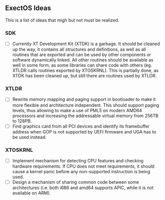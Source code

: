 ## ExectOS Ideas
This is a list of ideas that migh but not must be realized.

### SDK
 - [ ] Currently XT Development Kit (XTDK) is a garbage. It should be cleaned up the way, it contains all structures
       and definitions, as well as all routines that are exported and can be used by other components or software
       dynamically linked. All other routines should be available as well in some form, as some libraries can share
       code with others (eg. XTLDR calls routines exported by XTOSKRNL). This is partially done, as XTDK has been
       cleaned up, but still there are routines used by XTLDR.

### XTLDR
 - [ ] Rewrite memory mapping and paging support in bootloader to make it more flexible and architecture independent.
       This should support paging levels, thus allowing to make a use of PML5 on modern AMD64 processors and increasing
       the addressable virtual memory from 256TB to 128PB.
 - [ ] Find graphics card from all PCI devices and identify its framebuffer address when GOP is not supported by UEFI
       firmware and UGA has to be used instead.

### XTOSKRNL
 - [ ] Implement mechanism for detecting CPU features and checking hardware requirements. If CPU does not meet
       requirements, it should cause a kernel panic before any non-supported instruction is being used.
 - [ ] Design a mechanism of sharing common code between some architectures (i.e. both i686 and amd64 supports APIC,
       while it is not available on ARM).
